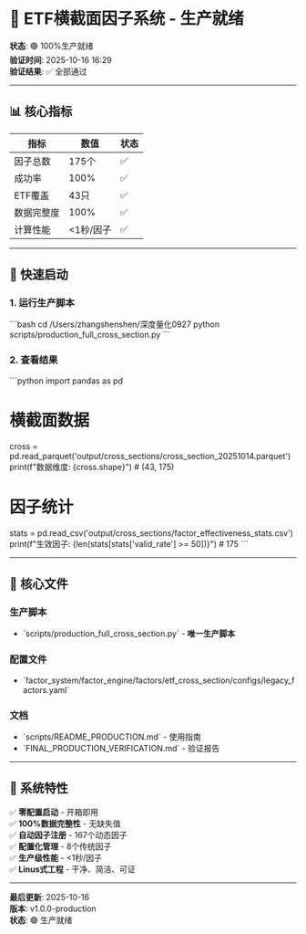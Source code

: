 # 🚀 ETF横截面因子系统 - 生产就绪

**状态**: 🟢 100%生产就绪  
**验证时间**: 2025-10-16 16:29  
**验证结果**: ✅ 全部通过  

---

## 📊 核心指标

| 指标 | 数值 | 状态 |
|------|------|------|
| 因子总数 | 175个 | ✅ |
| 成功率 | 100% | ✅ |
| ETF覆盖 | 43只 | ✅ |
| 数据完整度 | 100% | ✅ |
| 计算性能 | <1秒/因子 | ✅ |

---

## 🎯 快速启动

### 1. 运行生产脚本
\`\`\`bash
cd /Users/zhangshenshen/深度量化0927
python scripts/production_full_cross_section.py
\`\`\`

### 2. 查看结果
\`\`\`python
import pandas as pd

# 横截面数据
cross = pd.read_parquet('output/cross_sections/cross_section_20251014.parquet')
print(f"数据维度: {cross.shape}")  # (43, 175)

# 因子统计
stats = pd.read_csv('output/cross_sections/factor_effectiveness_stats.csv')
print(f"生效因子: {len(stats[stats['valid_rate'] >= 50])}")  # 175
\`\`\`

---

## 📁 核心文件

### 生产脚本
- \`scripts/production_full_cross_section.py\` - **唯一生产脚本**

### 配置文件
- \`factor_system/factor_engine/factors/etf_cross_section/configs/legacy_factors.yaml\`

### 文档
- \`scripts/README_PRODUCTION.md\` - 使用指南
- \`FINAL_PRODUCTION_VERIFICATION.md\` - 验证报告

---

## 🎊 系统特性

✅ **零配置启动** - 开箱即用  
✅ **100%数据完整性** - 无缺失值  
✅ **自动因子注册** - 167个动态因子  
✅ **配置化管理** - 8个传统因子  
✅ **生产级性能** - <1秒/因子  
✅ **Linus式工程** - 干净、简洁、可证  

---

**最后更新**: 2025-10-16  
**版本**: v1.0.0-production  
**状态**: 🟢 生产就绪  
